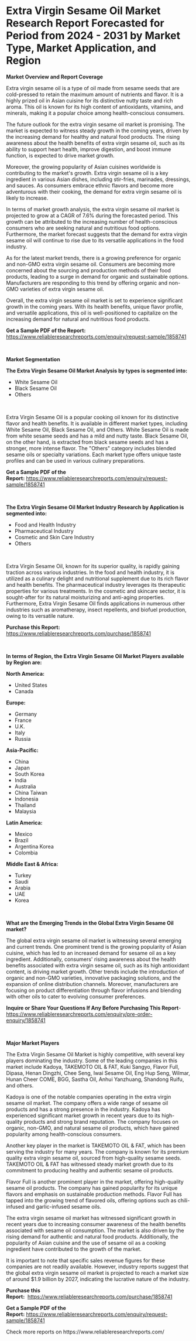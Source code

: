 <p><h1>Extra Virgin Sesame Oil Market Research Report Forecasted for Period from 2024 -  2031 by Market Type, Market Application, and Region</h1></p><p><strong>Market Overview and Report Coverage</strong></p>
<p><p>Extra virgin sesame oil is a type of oil made from sesame seeds that are cold-pressed to retain the maximum amount of nutrients and flavor. It is a highly prized oil in Asian cuisine for its distinctive nutty taste and rich aroma. This oil is known for its high content of antioxidants, vitamins, and minerals, making it a popular choice among health-conscious consumers.</p><p>The future outlook for the extra virgin sesame oil market is promising. The market is expected to witness steady growth in the coming years, driven by the increasing demand for healthy and natural food products. The rising awareness about the health benefits of extra virgin sesame oil, such as its ability to support heart health, improve digestion, and boost immune function, is expected to drive market growth.</p><p>Moreover, the growing popularity of Asian cuisines worldwide is contributing to the market's growth. Extra virgin sesame oil is a key ingredient in various Asian dishes, including stir-fries, marinades, dressings, and sauces. As consumers embrace ethnic flavors and become more adventurous with their cooking, the demand for extra virgin sesame oil is likely to increase.</p><p>In terms of market growth analysis, the extra virgin sesame oil market is projected to grow at a CAGR of 7.6% during the forecasted period. This growth can be attributed to the increasing number of health-conscious consumers who are seeking natural and nutritious food options. Furthermore, the market forecast suggests that the demand for extra virgin sesame oil will continue to rise due to its versatile applications in the food industry.</p><p>As for the latest market trends, there is a growing preference for organic and non-GMO extra virgin sesame oil. Consumers are becoming more concerned about the sourcing and production methods of their food products, leading to a surge in demand for organic and sustainable options. Manufacturers are responding to this trend by offering organic and non-GMO varieties of extra virgin sesame oil.</p><p>Overall, the extra virgin sesame oil market is set to experience significant growth in the coming years. With its health benefits, unique flavor profile, and versatile applications, this oil is well-positioned to capitalize on the increasing demand for natural and nutritious food products.</p></p>
<p><strong>Get a Sample PDF of the Report:</strong> <a href="https://www.reliableresearchreports.com/enquiry/request-sample/1858741">https://www.reliableresearchreports.com/enquiry/request-sample/1858741</a></p>
<p>&nbsp;</p>
<p><strong>Market Segmentation</strong></p>
<p><strong>The Extra Virgin Sesame Oil Market Analysis by types is segmented into:</strong></p>
<p><ul><li>White Sesame Oil</li><li>Black Sesame Oil</li><li>Others</li></ul></p>
<p>&nbsp;</p>
<p><p>Extra Virgin Sesame Oil is a popular cooking oil known for its distinctive flavor and health benefits. It is available in different market types, including White Sesame Oil, Black Sesame Oil, and Others. White Sesame Oil is made from white sesame seeds and has a mild and nutty taste. Black Sesame Oil, on the other hand, is extracted from black sesame seeds and has a stronger, more intense flavor. The "Others" category includes blended sesame oils or specialty variations. Each market type offers unique taste profiles and can be used in various culinary preparations.</p></p>
<p><strong>Get a Sample PDF of the Report:</strong>&nbsp;<a href="https://www.reliableresearchreports.com/enquiry/request-sample/1858741">https://www.reliableresearchreports.com/enquiry/request-sample/1858741</a></p>
<p>&nbsp;</p>
<p><strong>The Extra Virgin Sesame Oil Market Industry Research by Application is segmented into:</strong></p>
<p><ul><li>Food and Health Industry</li><li>Pharmaceutical Industry</li><li>Cosmetic and Skin Care Industry</li><li>Others</li></ul></p>
<p>&nbsp;</p>
<p><p>Extra Virgin Sesame Oil, known for its superior quality, is rapidly gaining traction across various industries. In the food and health industry, it is utilized as a culinary delight and nutritional supplement due to its rich flavor and health benefits. The pharmaceutical industry leverages its therapeutic properties for various treatments. In the cosmetic and skincare sector, it is sought-after for its natural moisturizing and anti-aging properties. Furthermore, Extra Virgin Sesame Oil finds applications in numerous other industries such as aromatherapy, insect repellents, and biofuel production, owing to its versatile nature.</p></p>
<p><strong>Purchase this Report:</strong>&nbsp; <a href="https://www.reliableresearchreports.com/purchase/1858741">https://www.reliableresearchreports.com/purchase/1858741</a></p>
<p>&nbsp;</p>
<p><strong>In terms of Region, the Extra Virgin Sesame Oil Market Players available by Region are:</strong></p>
<p>
    <p> <strong> North America: </strong>
        <ul>
            <li>United States</li>
            <li>Canada</li>
        </ul>
        </p> 
    <p> <strong> Europe: </strong>
        <ul>
            <li>Germany</li>
            <li>France</li>
            <li>U.K.</li>
            <li>Italy</li>
            <li>Russia</li>
        </ul>
        </p> 
    <p> <strong> Asia-Pacific: </strong>
        <ul>
            <li>China</li>
            <li>Japan</li>
            <li>South Korea</li>
            <li>India</li>
            <li>Australia</li>
            <li>China Taiwan</li>
            <li>Indonesia</li>
            <li>Thailand</li>
            <li>Malaysia</li>
        </ul>
        </p> 
    <p> <strong> Latin America: </strong>
        <ul>
            <li>Mexico</li>
            <li>Brazil</li>
            <li>Argentina Korea</li>
            <li>Colombia</li>
        </ul>
        </p> 
    <p> <strong> Middle East & Africa: </strong>
        <ul>
            <li>Turkey</li>
            <li>Saudi</li>
            <li>Arabia</li>
            <li>UAE</li>
            <li>Korea</li>
        </ul>
    </p>
    </p>
<p>&nbsp;</p>
<p><strong>What are the Emerging Trends in the Global Extra Virgin Sesame Oil market?</strong></p>
<p><p>The global extra virgin sesame oil market is witnessing several emerging and current trends. One prominent trend is the growing popularity of Asian cuisine, which has led to an increased demand for sesame oil as a key ingredient. Additionally, consumers' rising awareness about the health benefits associated with extra virgin sesame oil, such as its high antioxidant content, is driving market growth. Other trends include the introduction of organic and non-GMO varieties, innovative packaging solutions, and the expansion of online distribution channels. Moreover, manufacturers are focusing on product differentiation through flavor infusions and blending with other oils to cater to evolving consumer preferences.</p></p>
<p><strong>Inquire or Share Your Questions If Any Before Purchasing This Report</strong>- <a href="https://www.reliableresearchreports.com/enquiry/pre-order-enquiry/1858741">https://www.reliableresearchreports.com/enquiry/pre-order-enquiry/1858741</a></p>
<p>&nbsp;</p>
<p><strong>Major Market Players</strong></p>
<p><p>The Extra Virgin Sesame Oil Market is highly competitive, with several key players dominating the industry. Some of the leading companies in this market include Kadoya, TAKEMOTO OIL & FAT, Kuki Sangyo, Flavor Full, Dipasa, Henan Dingzhi, Chee Seng, Iwai Sesame Oil, Eng Hup Seng, Wilmar, Hunan Cheer COME, BGG, Sastha Oil, Anhui Yanzhuang, Shandong Ruifu, and others.</p><p>Kadoya is one of the notable companies operating in the extra virgin sesame oil market. The company offers a wide range of sesame oil products and has a strong presence in the industry. Kadoya has experienced significant market growth in recent years due to its high-quality products and strong brand reputation. The company focuses on organic, non-GMO, and natural sesame oil products, which have gained popularity among health-conscious consumers.</p><p>Another key player in the market is TAKEMOTO OIL & FAT, which has been serving the industry for many years. The company is known for its premium quality extra virgin sesame oil, sourced from high-quality sesame seeds. TAKEMOTO OIL & FAT has witnessed steady market growth due to its commitment to producing healthy and authentic sesame oil products.</p><p>Flavor Full is another prominent player in the market, offering high-quality sesame oil products. The company has gained popularity for its unique flavors and emphasis on sustainable production methods. Flavor Full has tapped into the growing trend of flavored oils, offering options such as chili-infused and garlic-infused sesame oils.</p><p>The extra virgin sesame oil market has witnessed significant growth in recent years due to increasing consumer awareness of the health benefits associated with sesame oil consumption. The market is also driven by the rising demand for authentic and natural food products. Additionally, the popularity of Asian cuisine and the use of sesame oil as a cooking ingredient have contributed to the growth of the market.</p><p>It is important to note that specific sales revenue figures for these companies are not readily available. However, industry reports suggest that the global extra virgin sesame oil market is projected to reach a market size of around $1.9 billion by 2027, indicating the lucrative nature of the industry.</p></p>
<p><strong>Purchase this Report:</strong>&nbsp;&nbsp;<a href="https://www.reliableresearchreports.com/purchase/1858741">https://www.reliableresearchreports.com/purchase/1858741</a></p>
<p></p>
<p><strong>Get a Sample PDF of the Report:</strong>&nbsp;<a href="https://www.reliableresearchreports.com/enquiry/request-sample/1858741">https://www.reliableresearchreports.com/enquiry/request-sample/1858741</a></p>
<p>Check more reports on https://www.reliableresearchreports.com/</p>